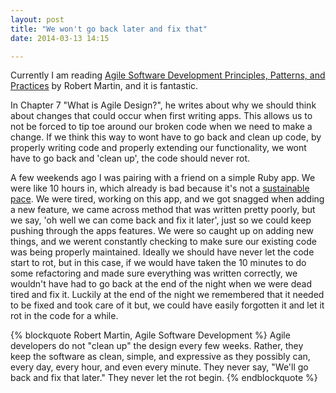 ```yaml
---
layout: post
title: "We won't go back later and fix that"
date: 2014-03-13 14:15

---
```

Currently I am reading [Agile Software Development Principles, Patterns, and Practices](http://www.amazon.com/Software-Development-Principles-Patterns-Practices/dp/0135974445) by Robert Martin, and it is fantastic.

In Chapter 7 "What is Agile Design?", he writes about why we should think about changes that could occur when first writing apps. This allows us to not be forced to tip toe around our broken code when we need to make a change.
If we think this way to wont have to go back and clean up code, by properly writing code and properly extending our functionality, we wont have to go back and 'clean up', the code should never rot.

A few weekends ago I was pairing with a friend on a simple Ruby app. We were like 10 hours in, which already is bad because it's not a [sustainable pace](http://agilemanifesto.org/principles.html).
We were tired, working on this app, and we got snagged when adding a new feature, we came across method that was written pretty poorly, but we say, 'oh well we can come back and fix it later', just so we could keep pushing through the apps features. We were so caught up on adding new things, and we werent constantly checking to make sure our existing code was being properly maintained. Ideally we should have never let the code start to rot, but in this case, if we would have taken the 10 minutes to do some refactoring and made sure everything was written correctly, we wouldn't have had to go back at the end of the night when we were dead tired and fix it. Luckily at the end of the night we remembered that it needed to be fixed and took care of it but, we could have easily forgotten it and let it rot in the code for a while.

{% blockquote Robert Martin, Agile Software Development %}
Agile developers do not "clean up" the design every few weeks. Rather, they keep the software as clean, simple, and expressive as they possibly can, every day, every hour, and even every minute. They never say, "We'll go back and fix that later." They never let the rot begin.
{% endblockquote %}
